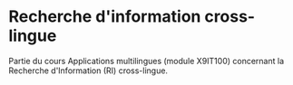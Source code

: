 # Recherche d'information cross-lingue

Partie du cours Applications multilingues (module X9IT100) concernant la Recherche d'Information (RI) cross-lingue.